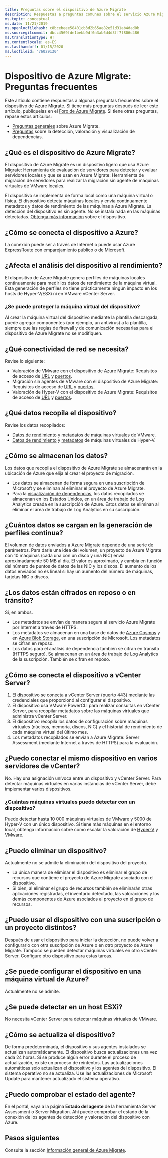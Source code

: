 ```yaml
---
title: Preguntas sobre el dispositivo de Azure Migrate
description: Respuestas a preguntas comunes sobre el servicio Azure Migrate
ms.topic: conceptual
ms.date: 11/21/2019
ms.openlocfilehash: c8bcebeee58401cb3d2b65ae82e51d31ab4dad0b
ms.sourcegitcommit: dbcc4569fde1bebb9df0a3ab6d4d3ff7f806d486
ms.translationtype: HT
ms.contentlocale: es-ES
ms.lasthandoff: 01/15/2020
ms.locfileid: "76029130"
---
```

# <a name="azure-migrate-appliance-common-questions"></a>Dispositivo de Azure Migrate: Preguntas frecuentes

Este artículo contiene respuestas a algunas preguntas frecuentes sobre el dispositivo de Azure Migrate. Si tiene más preguntas después de leer este artículo, publíquelas en el [Foro de Azure Migrate](https://aka.ms/AzureMigrateForum). Si tiene otras preguntas, repase estos artículos:

- [Preguntas generales](resources-faq.md) sobre Azure Migrate.
- [Preguntas](common-questions-discovery-assessment.md) sobre la detección, valoración y visualización de dependencias.


## <a name="what-is-the-azure-migrate-appliance"></a>¿Qué es el dispositivo de Azure Migrate?

El dispositivo de Azure Migrate es un dispositivo ligero que usa Azure Migrate: Herramienta de evaluación de servidores para detectar y evaluar servidores locales y que se usan en Azure Migrate: Herramienta de migración de servidores para realizar la migración sin agente de máquinas virtuales de VMware locales. 

El dispositivo se implementa de forma local como una máquina virtual o física. El dispositivo detecta máquinas locales y envía continuamente metadatos y datos de rendimiento de las máquinas a Azure Migrate. La detección del dispositivo es sin agente. No se instala nada en las máquinas detectadas. [Obtenga más información](migrate-appliance.md) sobre el dispositivo.

## <a name="how-does-the-appliance-connect-to-azure"></a>¿Cómo se conecta el dispositivo a Azure?

La conexión puede ser a través de Internet o puede usar Azure ExpressRoute con emparejamiento público o de Microsoft.

## <a name="does-appliance-analysis-impact-performance"></a>¿Afecta el análisis del dispositivo al rendimiento?

El dispositivo de Azure Migrate genera perfiles de máquinas locales continuamente para medir los datos de rendimiento de la máquina virtual. Esta generación de perfiles no tiene prácticamente ningún impacto en los hosts de Hyper-V/ESXi ni en VMware vCenter Server.

### <a name="can-i-harden-the-appliance-vm"></a>¿Se puede proteger la máquina virtual del dispositivo?

Al crear la máquina virtual del dispositivo mediante la plantilla descargada, puede agregar componentes (por ejemplo, un antivirus) a la plantilla, siempre que las reglas de firewall y de comunicación necesarias para el dispositivo de Azure Migrate no se modifiquen.


## <a name="what-network-connectivity-is-needed"></a>¿Qué conectividad de red se necesita?

Revise lo siguiente:
- Valoración de VMware con el dispositivo de Azure Migrate: Requisitos de acceso de [URL](migrate-appliance.md#url-access) y [puertos](migrate-support-matrix-vmware.md#port-access).
- Migración sin agentes de VMware con el dispositivo de Azure Migrate: Requisitos de acceso de [URL](migrate-appliance.md#url-access) y [puertos](migrate-support-matrix-vmware-migration.md#agentless-ports).
- Valoración de Hyper-V con el dispositivo de Azure Migrate: Requisitos de acceso de [URL](migrate-appliance.md#url-access) y [puertos](migrate-support-matrix-hyper-v.md#port-access).


## <a name="what-data-does-the-appliance-collect"></a>¿Qué datos recopila el dispositivo?

Revise los datos recopilados:

- [Datos de rendimiento](migrate-appliance.md#collected-performance-data-vmware) y [metadatos](migrate-appliance.md#collected-metadata-vmware) de máquinas virtuales de VMware.
- [Datos de rendimiento](migrate-appliance.md#collected-performance-data-hyper-v) y [metadatos](migrate-appliance.md#collected-metadata-hyper-v) de máquinas virtuales de Hyper-V.


## <a name="how-is-data-stored"></a>¿Cómo se almacenan los datos?

Los datos que recopila el dispositivo de Azure Migrate se almacenarán en la ubicación de Azure que elija al crear el proyecto de migración. 

- Los datos se almacenan de forma segura en una suscripción de Microsoft y se eliminan al eliminar el proyecto de Azure Migrate.
- Para la [visualización de dependencias](concepts-dependency-visualization.md), los datos recopilados se almacenan en los Estados Unidos, en un área de trabajo de Log Analytics creada en la suscripción de Azure. Estos datos se eliminan al eliminar el área de trabajo de Log Analytics en su suscripción.

## <a name="how-much-data-is-uploaded-in-continuous-profiling"></a>¿Cuántos datos se cargan en la generación de perfiles continua?

El volumen de datos enviados a Azure Migrate depende de una serie de parámetros. Para darle una idea del volumen, un proyecto de Azure Migrate con 10 máquinas (cada una con un disco y una NIC) envía aproximadamente 50 MB al día. El valor es aproximado, y cambia en función del número de puntos de datos de las NIC y los discos. El aumento de los datos enviados no es lineal si hay un aumento del número de máquinas, tarjetas NIC o discos.

## <a name="is-data-encrypted-at-restin-transit"></a>¿Los datos están cifrados en reposo o en tránsito?

Sí, en ambos.

- Los metadatos se envían de manera segura al servicio Azure Migrate por Internet a través de HTTPS.
- Los metadatos se almacenan en una base de datos de [Azure Cosmos](../cosmos-db/database-encryption-at-rest.md) y en [Azure Blob Storage](../storage/common/storage-service-encryption.md), en una suscripción de Microsoft. Los metadatos se cifran en reposo.
- Los datos para el análisis de dependencia también se cifran en tránsito (HTTPS seguro). Se almacenan en un área de trabajo de Log Analytics de la suscripción. También se cifran en reposo.

## <a name="how-does-the-appliance-connect-to-vcenter-server"></a>¿Cómo se conecta el dispositivo a vCenter Server?

1. El dispositivo se conecta a vCenter Server (puerto 443) mediante las credenciales que proporcionó al configurar el dispositivo.
2. El dispositivo usa VMware PowerCLI para realizar consultas en vCenter Server, para recopilar metadatos sobre las máquinas virtuales que administra vCenter Server.
3. El dispositivo recopila los datos de configuración sobre máquinas virtuales (núcleos, memoria, discos, NIC) y el historial de rendimiento de cada máquina virtual del último mes.
4. Los metadatos recopilados se envían a Azure Migrate: Server Assessment (mediante Internet a través de HTTPS) para la evaluación.

## <a name="can-i-connect-the-appliance-to-multiple-vcenter-servers"></a>¿Puedo conectar el mismo dispositivo en varios servidores de vCenter?

No. Hay una asignación unívoca entre un dispositivo y vCenter Server. Para detectar máquinas virtuales en varias instancias de vCenter Server, debe implementar varios dispositivos.

### <a name="how-many-vms-can-i-discover-with-an-appliance"></a>¿Cuántas máquinas virtuales puedo detectar con un dispositivo?

Puede detectar hasta 10 000 máquinas virtuales de VMware y 5000 de Hyper-V con un único dispositivo. Si tiene más máquinas en el entorno local, obtenga información sobre cómo escalar la valoración de [Hyper-V](scale-hyper-v-assessment.md) y [VMware](scale-vmware-assessment.md).

## <a name="can-i-delete-an-appliance"></a>¿Puedo eliminar un dispositivo?

Actualmente no se admite la eliminación del dispositivo del proyecto.

- La única manera de eliminar el dispositivo es eliminar el grupo de recursos que contiene el proyecto de Azure Migrate asociado con el dispositivo.
- Si bien, al eliminar el grupo de recursos también se eliminarán otras aplicaciones registradas, el inventario detectado, las valoraciones y los demás componentes de Azure asociados al proyecto en el grupo de recursos.


## <a name="can-i-use-the-appliance-with-a-different-subscriptionproject"></a>¿Puedo usar el dispositivo con una suscripción o un proyecto distintos?

Después de usar el dispositivo para iniciar la detección, no puede volver a configurarlo con otra suscripción de Azure o en otro proyecto de Azure Migrate. Tampoco se pueden detectar máquinas virtuales en otro vCenter Server. Configure otro dispositivo para estas tareas.

## <a name="can-i-set-up-the-appliance-on-an-azure-vm"></a>¿Se puede configurar el dispositivo en una máquina virtual de Azure?
Actualmente no se admite. 

## <a name="can-i-discover-on-an-esxi-host"></a>¿Se puede detectar en un host ESXi?
No necesita vCenter Server para detectar máquinas virtuales de VMware.

## <a name="how-do-i-update-the-appliance"></a>¿Cómo se actualiza el dispositivo?

De forma predeterminada, el dispositivo y sus agentes instalados se actualizan automáticamente. El dispositivo busca actualizaciones una vez cada 24 horas. Si se produce algún error durante el proceso de actualización, existe un proceso de reintentos. Las actualizaciones automáticas solo actualizan el dispositivo y los agentes del dispositivo. El sistema operativo no se actualiza. Use las actualizaciones de Microsoft Update para mantener actualizado el sistema operativo.

## <a name="can-i-check-agent-health"></a>¿Puedo comprobar el estado del agente?

En el portal, vaya a la página **Estado del agente** de la herramienta Server Assessment o Server Migration. Ahí puede comprobar el estado de la conexión de los agentes de detección y valoración del dispositivo con Azure.

## <a name="next-steps"></a>Pasos siguientes
Consulte la sección [Información general de Azure Migrate](migrate-services-overview.md).
